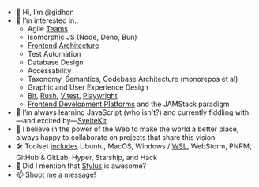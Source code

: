- 👋 Hi, I’m @gidhon
- 👀 I’m interested in..
  - Agile [Teams](https://chromatichq.com/insights/structuring-front-end-teams/)
  - Isomorphic JS (Node, Deno, Bun)
  - [Frontend](https://stacksage.com/posts/1/frontend-architecture-as-a-forethought/) [Architecture](https://chromatichq.com/insights/ruminations-frontend-architecture/)
  - Test Automation
  - Database Design
  - Accessability
  - Taxonomy, Semantics, Codebase Architecture (monorepos et al)
  - Graphic and User Experience Design
  - [Bit](https://bit.dev/), [Rush](https://rushjs.io/), [Vitest](https://vitest.dev/), [Playwright](https://playwright.dev/)
  - [Frontend Development Platforms](https://platframe.com/) and the JAMStack paradigm
- 🌱 I’m always learning JavaScript (who isn't?) and currently fiddling with—and excited by—[SvelteKit](https://kit.svelte.dev/)
- 💞️ I believe in the power of the Web to make the world a better place, always happy to collaborate on projects that share this vision
- 🛠️ Toolset [includes](https://stacksage.com/posts/5/setting-up-a-development-environment/) Ubuntu, MacOS, Windows / [WSL](https://stacksage.com/posts/4/developing-on-windows-with-wsl/), WebStorm, PNPM, GitHub & GitLab, Hyper, Starship, and Hack
- 🦄 Did I mention that [Stylus](https://stylus-lang.com/) is awesome?
- 📫 [Shoot me a message!](https://gidhon.com/contact/)

<!---
gidhon/gidhon is a ✨ special ✨ repository because its `README.md` (this file) appears on your GitHub profile.
You can click the Preview link to take a look at your changes.
--->
